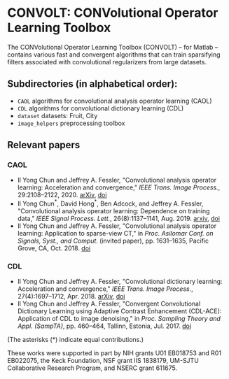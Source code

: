 # CONVOLT: CONVolutional Operator Learning Toolbox 

The CONVolutional Operator Learning Toolbox (CONVOLT) – for Matlab – contains various fast and convergent algorithms that can train sparsifying filters associated with convolutional regularizers from large datasets. 

## Subdirectories (in alphabetical order):

* `CAOL` algorithms for convolutional analysis operator learning (CAOL)
* `CDL` algorithms for convolutional dictionary learning (CDL)
* `dataset` datasets: Fruit, City
* `image_helpers` preprocessing toolbox

## Relevant papers

### CAOL

* Il Yong Chun and Jeffrey A. Fessler, 
"Convolutional analysis operator learning: Acceleration and convergence," 
*IEEE Trans. Image Process.*, 29:2108–2122, 2020. 
[arXiv](http://arxiv.org/abs/1802.05584), [doi](http://dx.doi.org/10.1109/TIP.2019.2937734)
* Il Yong Chun<sup>\*</sup>, David Hong<sup>\*</sup>, Ben Adcock, and Jeffrey A. Fessler,
"Convolutional analysis operator learning: Dependence on training data,"
*IEEE Signal Process. Lett.*, 26(8):1137–1141, Aug. 2019. 
[arxiv](http://arxiv.org/abs/1902.08267), [doi](http://dx.doi.org/10.1109/LSP.2019.2921446)
* Il Yong Chun and Jeffrey A. Fessler, 
"Convolutional analysis operator learning: Application to sparse-view CT," 
in *Proc. Asilomar Conf. on Signals, Syst., and Comput.* (invited paper), pp. 1631–1635, Pacific Grove, CA, Oct. 2018. 
[doi](http://dx.doi.org/10.1109/ACSSC.2018.8645500)

### CDL

* Il Yong Chun and Jeffrey A. Fessler, 
"Convolutional dictionary learning: Acceleration and convergence," 
*IEEE Trans. Image Process.*, 27(4):1697–1712, Apr. 2018. 
[arXiv](https://arxiv.org/abs/1707.00389), [doi](http://dx.doi.org/10.1109/TIP.2017.2761545)
* Il Yong Chun and Jeffrey A. Fessler, 
"Convergent Convolutional Dictionary Learning using Adaptive Contrast Enhancement (CDL-ACE): Application of CDL to image denoising," 
in *Proc. Sampling Theory and Appl. (SampTA)*, pp. 460–464, Tallinn, Estonia, Jul. 2017.
[doi](http://dx.doi.org/10.1109/SAMPTA.2017.8024378)

(The asterisks (\*) indicate equal contributions.)

These works were supported in part by NIH grants U01 EB018753 and R01 EB022075, the Keck Foundation, NSF grant IIS 1838179, UM-SJTU Collaborative Research Program, and NSERC grant 611675.

